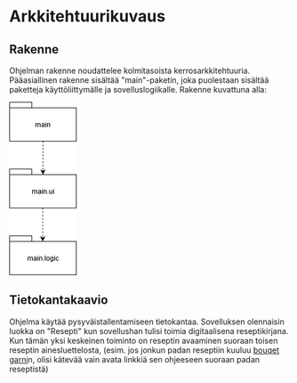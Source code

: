 # Arkkitehtuurikuvaus

## Rakenne

Ohjelman rakenne noudattelee kolmitasoista kerrosarkkitehtuuria. Pääasiallinen rakenne sisältää "main"-paketin, joka puolestaan sisältää paketteja käyttöliittymälle ja sovelluslogiikalle. Rakenne kuvattuna alla:


<img src="https://github.com/jrhel/ot-harjoitustyo/blob/master/dokumentaatio/illustrations/packetStructure.jpg">


## Tietokantakaavio

Ohjelma käytää pysyväistallentamiseen tietokantaa. Sovelluksen olennaisin luokka on "Resepti" kun sovellushan tulisi toimia digitaalisena reseptikirjana. Kun tämän yksi keskeinen toiminto on reseptin avaaminen suoraan toisen reseptin ainesluettelosta, (esim. jos jonkun padan reseptiin kuuluu [bouqet garni](https://www.youtube.com/watch?v=V35qP2dEywg)n, olisi kätevää vain avata linkkiä sen ohjeeseen suoraan padan reseptistä)


